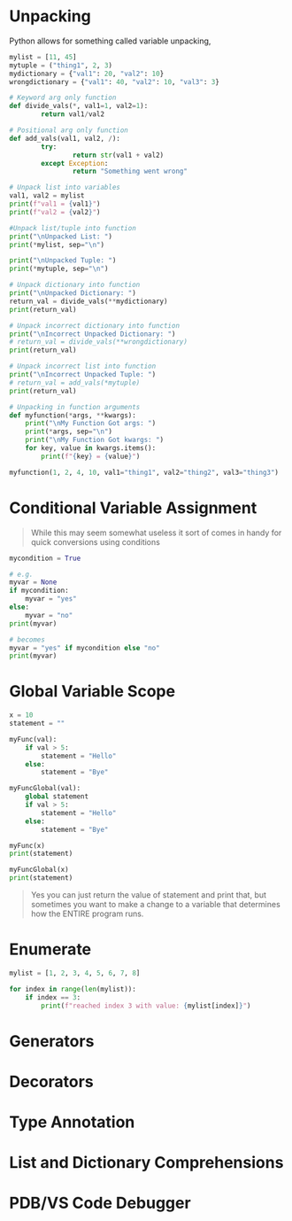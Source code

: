 # Unpacking

Python allows for something called variable unpacking, 

```python
mylist = [11, 45]
mytuple = ("thing1", 2, 3)
mydictionary = {"val1": 20, "val2": 10}
wrongdictionary = {"val1": 40, "val2": 10, "val3": 3}

# Keyword arg only function
def divide_vals(*, val1=1, val2=1):
        return val1/val2

# Positional arg only function
def add_vals(val1, val2, /):
        try:
                return str(val1 + val2)
        except Exception:
                return "Something went wrong"

# Unpack list into variables
val1, val2 = mylist
print(f"val1 = {val1}")
print(f"val2 = {val2}")

#Unpack list/tuple into function
print("\nUnpacked List: ")
print(*mylist, sep="\n")

print("\nUnpacked Tuple: ")
print(*mytuple, sep="\n")

# Unpack dictionary into function
print("\nUnpacked Dictionary: ")
return_val = divide_vals(**mydictionary)
print(return_val)

# Unpack incorrect dictionary into function
print("\nIncorrect Unpacked Dictionary: ")
# return_val = divide_vals(**wrongdictionary)
print(return_val)

# Unpack incorrect list into function
print("\nIncorrect Unpacked Tuple: ")
# return_val = add_vals(*mytuple)
print(return_val)

# Unpacking in function arguments
def myfunction(*args, **kwargs):
    print("\nMy Function Got args: ")
    print(*args, sep="\n")
    print("\nMy Function Got kwargs: ")
    for key, value in kwargs.items():
        print(f"{key} = {value}")

myfunction(1, 2, 4, 10, val1="thing1", val2="thing2", val3="thing3")
```

# Conditional Variable Assignment

> While this may seem somewhat useless it sort of comes in handy for quick conversions using conditions

```python
mycondition = True

# e.g. 
myvar = None
if mycondition: 
	myvar = "yes"
else:
	myvar = "no"
print(myvar)

# becomes
myvar = "yes" if mycondition else "no"
print(myvar)
```

# Global Variable Scope
```python
x = 10
statement = ""

myFunc(val):
	if val > 5:
		statement = "Hello"
	else:
		statement = "Bye"

myFuncGlobal(val):
	global statement
	if val > 5:
		statement = "Hello"
	else:
		statement = "Bye"

myFunc(x)
print(statement)

myFuncGlobal(x)
print(statement)
```

> Yes you can just return the value of statement and print that, but sometimes you want to make a change to a variable that determines how the ENTIRE program runs.
# Enumerate
```python
mylist = [1, 2, 3, 4, 5, 6, 7, 8]

for index in range(len(mylist)):
	if index == 3:
		print(f"reached index 3 with value: {mylist[index]}")
```
# Generators

# Decorators

# Type Annotation

# List and Dictionary Comprehensions

# PDB/VS Code Debugger

